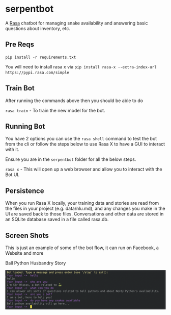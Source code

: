 # serpentbot
A [Rasa](https://rasa.com/) chatbot for managing snake availability and answering basic questions about inventory, etc.

## Pre Reqs

`pip install -r requirements.txt`

You will need to install rasa x via `pip install rasa-x --extra-index-url https://pypi.rasa.com/simple`


## Train Bot
After running the commands above then you should be able to do

`rasa train` - To train the new model for the bot.

## Running Bot

You have 2 options you can use the `rasa shell` command to test the bot from the cli or follow the steps below to use Rasa X to have a GUI to interact with it.

Ensure you are in the `serpentbot` folder for all the below steps.

`rasa x` - This will open up a web browser and allow you to interact with the Bot UI.

## Persistence
When you run Rasa X locally, your training data and stories are read from the files in your project (e.g. data/nlu.md), and any changes you make in the UI are saved back to those files. Conversations and other data are stored in an SQLite database saved in a file called rasa.db.

## Screen Shots
This is just an example of some of the bot flow, it can run on Facebook, a Website and more

Ball Python Husbandry Story

![Shell Screenshot](screenshots/shell_ss.png)



